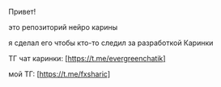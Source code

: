 Привет!

это репозиторий нейро карины

я сделал его чтобы кто-то следил за разработкой Каринки

ТГ чат каринки: [https://t.me/evergreenchatik]

мой ТГ: [https://t.me/fxsharic]
